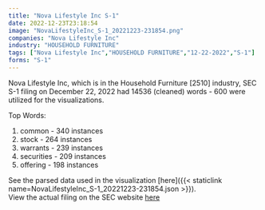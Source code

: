 ```yaml
---
title: "Nova Lifestyle Inc S-1"
date: 2022-12-23T23:18:54
image: "NovaLifestyleInc_S-1_20221223-231854.png"
companies: "Nova Lifestyle Inc"
industry: "HOUSEHOLD FURNITURE"
tags: ["Nova Lifestyle Inc","HOUSEHOLD FURNITURE","12-22-2022","S-1"]
forms: "S-1"
---
```

Nova Lifestyle Inc, which is in the Household Furniture [2510] industry, SEC S-1 filing on December 22, 2022 had 14536 (cleaned) words - 600 were utilized for the visualizations.

Top Words:
1. common - 340 instances
2. stock - 264 instances
3. warrants - 239 instances
4. securities - 209 instances
5. offering - 198 instances


See the parsed data used in the visualization [here]({{< staticlink name=NovaLifestyleInc_S-1_20221223-231854.json >}}).  
View the actual filing on the SEC website [here](https://www.sec.gov/Archives/edgar/data/1473334/0001493152-22-036197.txt)